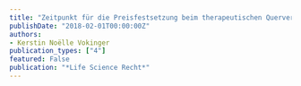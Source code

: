 ```yaml
---
title: "Zeitpunkt für die Preisfestsetzung beim therapeutischen Quervergleich, BGE 143 V 139 vom 23. Mai 2017"
publishDate: "2018-02-01T00:00:00Z"
authors:
- Kerstin Noëlle Vokinger
publication_types: ["4"]
featured: False
publication: "*Life Science Recht*"
---
```


